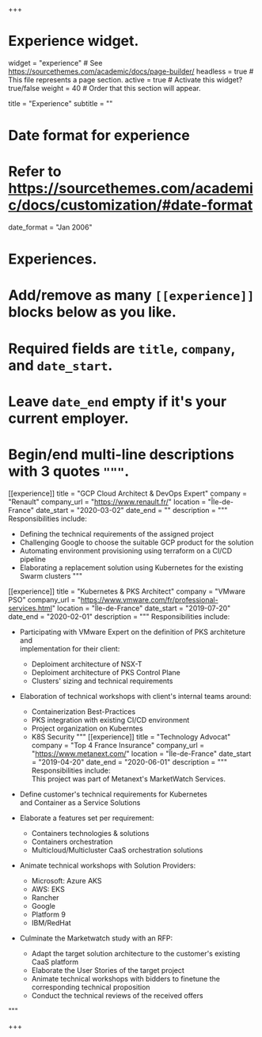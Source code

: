 +++
# Experience widget.
widget = "experience"  # See https://sourcethemes.com/academic/docs/page-builder/
headless = true  # This file represents a page section.
active = true  # Activate this widget? true/false
weight = 40  # Order that this section will appear.

title = "Experience"
subtitle = ""

# Date format for experience
#   Refer to https://sourcethemes.com/academic/docs/customization/#date-format
date_format = "Jan 2006"

# Experiences.
#   Add/remove as many `[[experience]]` blocks below as you like.
#   Required fields are `title`, `company`, and `date_start`.
#   Leave `date_end` empty if it's your current employer.
#   Begin/end multi-line descriptions with 3 quotes `"""`.
[[experience]]
  title = "GCP Cloud Architect & DevOps Expert"
  company = "Renault"
  company_url = "https://www.renault.fr/"
  location = "Île-de-France"
  date_start = "2020-03-02"
  date_end = ""
  description = """
  Responsibilities include:
  
  * Defining the technical requirements of the assigned project
  * Challenging Google to choose the suitable GCP product for the solution
  * Automating environment provisioning using terraform on a CI/CD pipeline
  * Elaborating a replacement solution using Kubernetes for the existing Swarm clusters
  """

[[experience]]
  title = "Kubernetes & PKS Architect"
  company = "VMware PSO"
  company_url = "https://www.vmware.com/fr/professional-services.html"
  location = "Île-de-France"
  date_start = "2019-07-20"
  date_end = "2020-02-01"
  description = """
  Responsibilities include:
  
  * Participating with VMware Expert on the definition of PKS architeture and   
  implementation for their client:

      * Deploiment architecture of NSX-T
      * Deploiment architecture of PKS Control Plane
      * Clusters' sizing and technical requirements
  * Elaboration of technical workshops with client's internal teams around:

      * Containerization Best-Practices
      * PKS integration with existing CI/CD environment
      * Project organization on Kuberntes
      * K8S Security
  """
[[experience]]
  title = "Technology Advocat"
  company = "Top 4 France Insurance"
  company_url = "https://www.metanext.com/"
  location = "Île-de-France"
  date_start = "2019-04-20"
  date_end = "2020-06-01"
  description = """
  Responsibilities include:  
  This project was part of Metanext's MarketWatch Services.  
  * Define customer's technical requirements for Kubernetes   
  and Container as a Service  Solutions
  * Elaborate a features set per requirement:

      * Containers technologies & solutions
      * Containers orchestration
      * Multicloud/Multicluster CaaS orchestration solutions
  * Animate technical workshops with Solution Providers:

      * Microsoft: Azure AKS
      * AWS: EKS
      * Rancher
      * Google
      * Platform 9
      * IBM/RedHat
  * Culminate the Marketwatch study with an RFP:
    
      * Adapt the target solution architecture to the customer's existing CaaS platform
      * Elaborate the User Stories of the target project
      * Animate technical workshops with bidders to finetune the corresponding technical proposition
      * Conduct the technical reviews of the received offers
      
  """

+++

